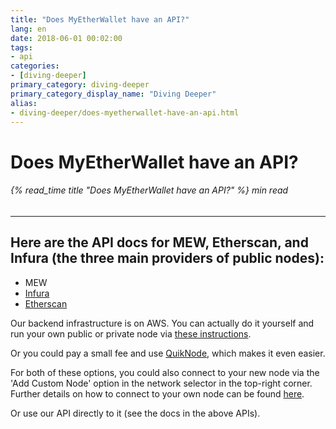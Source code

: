 ```yaml
---
title: "Does MyEtherWallet have an API?"
lang: en
date: 2018-06-01 00:02:00
tags:
- api
categories:
- [diving-deeper]
primary_category: diving-deeper
primary_category_display_name: "Diving Deeper"
alias:
- diving-deeper/does-myetherwallet-have-an-api.html
---
```


# __Does MyEtherWallet have an API?__
###### {% read_time title "Does MyEtherWallet have an API?" %} min read
***

## __Here are the API docs for MEW, Etherscan, and Infura (the three main providers of public nodes):__

* MEW
* [Infura][infurahowto]
* [Etherscan][etherscanapi]

Our backend infrastructure is on AWS. You can actually do it yourself and run your own public or private node via [these instructions][instructions]. 

Or you could pay a small fee and use [QuikNode][quiknode], which makes it even easier.

For both of these options, you could also connect to your new node via the 'Add Custom Node' option in the network selector in the top-right corner. Further details on how to connect to your own node can be found [here][ownNode].

Or use our API directly to it (see the docs in the above APIs).

[mewapi]: http://www.myetherapi.com/
[infurahowto]: https://infura.io/#how-to
[etherscanapi]: https://etherscan.io/apis
[instructions]: https://github.com/MyEtherWallet/docker-geth-lb
[quiknode]: https://quiknode.io/
[ownNode]: /posts/networks-and-nodes/unable-to-connect-to-custom-node/